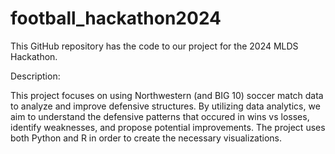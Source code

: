 # football_hackathon2024

This GitHub repository has the code to our project for the 2024 MLDS Hackathon. 

Description: 

This project focuses on using Northwestern (and BIG 10) soccer match data to analyze and improve defensive structures. By utilizing data analytics, we aim to understand the defensive patterns that occured in wins vs losses, identify weaknesses, and propose potential improvements. The project uses both Python and R in order to create the necessary visualizations. 
